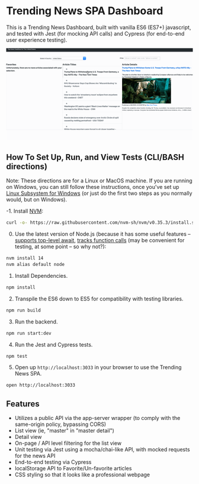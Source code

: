 # Trending News SPA Dashboard

This is a Trending News Dashboard, built with vanilla ES6 (ES7+) javascript, and tested with Jest (for mocking API calls) and Cypress (for end-to-end user experience testing).

![Demo](demo.gif)

## How To Set Up, Run, and View Tests (CLI/BASH directions)

Note: These directions are for a Linux or MacOS machine. If you are running on
Windows, you can still follow these instructions, once you've set up [Linux Subsystem for Windows](https://www.howtogeek.com/249966/how-to-install-and-use-the-linux-bash-shell-on-windows-10/) (or just do the first two steps as you normally would, but on Windows).

-1. Install [NVM](https://github.com/nvm-sh/nvm#about):

```bash
curl -o- https://raw.githubusercontent.com/nvm-sh/nvm/v0.35.3/install.sh | bash
```

0. Use the latest version of Node.js (because it has some useful features – [supports top-level await](https://github.com/nodejs/node/blob/master/doc/changelogs/CHANGELOG_V14.md#support-for-top-level-await), [tracks function calls](https://github.com/nodejs/node/blob/master/doc/changelogs/CHANGELOG_V14.md#track-function-calls-with-assertcalltracker-experimental) (may be convenient for testing, at some point –  so why not?):

```bash
nvm install 14
nvm alias default node
```

1. Install Dependencies.

```bash
npm install
```

2. Transpile the ES6 down to ES5 for compatibility with testing libraries.

```bash
npm run build
```

3. Run the backend.

```bash
npm run start:dev
```

4. Run the Jest and Cypress tests.

```bash
npm test
```

5. Open up `http://localhost:3033` in your browser to use the Trending News SPA.

```bash
open http://localhost:3033
```

## Features

- Utilizes a public API via the app-server wrapper (to comply with the same-origin policy, bypassing CORS)
- List view (ie, "master" in "master detail")
- Detail view
- On-page / API level filtering for the list view
- Unit testing via Jest using a mocha/chai-like API, with mocked requests for the news API
- End-to-end testing via Cypress
- localStorage API to Favorite/Un-favorite articles
- CSS styling so that it looks like a professional webpage
